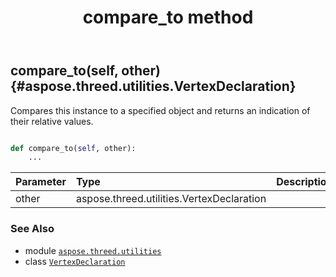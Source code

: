 ﻿---
title: compare_to method
second_title: Aspose.3D for Python via .NET API References
description: 
type: docs
weight: 40
url: /python-net/aspose.threed.utilities/vertexdeclaration/compare_to/
is_root: false
---

## compare_to(self, other) {#aspose.threed.utilities.VertexDeclaration}

Compares this instance to a specified object and returns an indication of their relative values.



```python

def compare_to(self, other):
    ...
```


| Parameter | Type | Description |
| :- | :- | :- |
| other | aspose.threed.utilities.VertexDeclaration |  |



### See Also
* module [`aspose.threed.utilities`](../../)
* class [`VertexDeclaration`](/3d/python-net/aspose.threed.utilities/vertexdeclaration)
